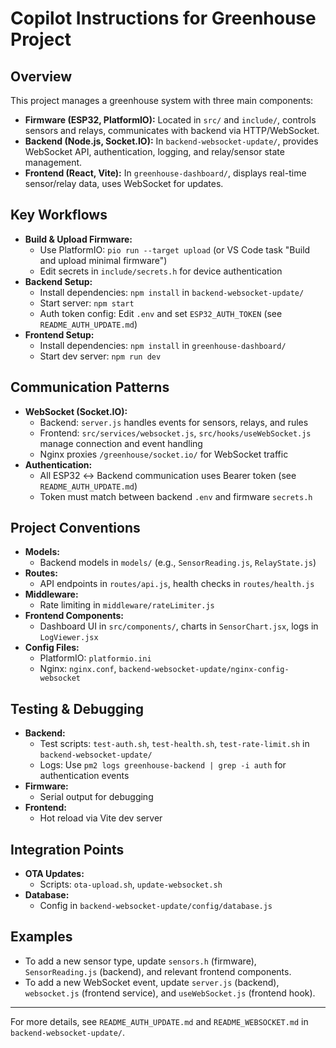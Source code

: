 # Copilot Instructions for Greenhouse Project

## Overview
This project manages a greenhouse system with three main components:
- **Firmware (ESP32, PlatformIO):** Located in `src/` and `include/`, controls sensors and relays, communicates with backend via HTTP/WebSocket.
- **Backend (Node.js, Socket.IO):** In `backend-websocket-update/`, provides WebSocket API, authentication, logging, and relay/sensor state management.
- **Frontend (React, Vite):** In `greenhouse-dashboard/`, displays real-time sensor/relay data, uses WebSocket for updates.

## Key Workflows
- **Build & Upload Firmware:**
  - Use PlatformIO: `pio run --target upload` (or VS Code task "Build and upload minimal firmware")
  - Edit secrets in `include/secrets.h` for device authentication
- **Backend Setup:**
  - Install dependencies: `npm install` in `backend-websocket-update/`
  - Start server: `npm start`
  - Auth token config: Edit `.env` and set `ESP32_AUTH_TOKEN` (see `README_AUTH_UPDATE.md`)
- **Frontend Setup:**
  - Install dependencies: `npm install` in `greenhouse-dashboard/`
  - Start dev server: `npm run dev`

## Communication Patterns
- **WebSocket (Socket.IO):**
  - Backend: `server.js` handles events for sensors, relays, and rules
  - Frontend: `src/services/websocket.js`, `src/hooks/useWebSocket.js` manage connection and event handling
  - Nginx proxies `/greenhouse/socket.io/` for WebSocket traffic
- **Authentication:**
  - All ESP32 ↔️ Backend communication uses Bearer token (see `README_AUTH_UPDATE.md`)
  - Token must match between backend `.env` and firmware `secrets.h`

## Project Conventions
- **Models:**
  - Backend models in `models/` (e.g., `SensorReading.js`, `RelayState.js`)
- **Routes:**
  - API endpoints in `routes/api.js`, health checks in `routes/health.js`
- **Middleware:**
  - Rate limiting in `middleware/rateLimiter.js`
- **Frontend Components:**
  - Dashboard UI in `src/components/`, charts in `SensorChart.jsx`, logs in `LogViewer.jsx`
- **Config Files:**
  - PlatformIO: `platformio.ini`
  - Nginx: `nginx.conf`, `backend-websocket-update/nginx-config-websocket`

## Testing & Debugging
- **Backend:**
  - Test scripts: `test-auth.sh`, `test-health.sh`, `test-rate-limit.sh` in `backend-websocket-update/`
  - Logs: Use `pm2 logs greenhouse-backend | grep -i auth` for authentication events
- **Firmware:**
  - Serial output for debugging
- **Frontend:**
  - Hot reload via Vite dev server

## Integration Points
- **OTA Updates:**
  - Scripts: `ota-upload.sh`, `update-websocket.sh`
- **Database:**
  - Config in `backend-websocket-update/config/database.js`

## Examples
- To add a new sensor type, update `sensors.h` (firmware), `SensorReading.js` (backend), and relevant frontend components.
- To add a new WebSocket event, update `server.js` (backend), `websocket.js` (frontend service), and `useWebSocket.js` (frontend hook).

---
For more details, see `README_AUTH_UPDATE.md` and `README_WEBSOCKET.md` in `backend-websocket-update/`.
